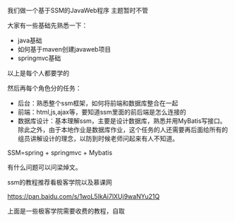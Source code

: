 我们做一个基于SSM的JavaWeb程序  主题暂时不管

大家有一些基础先熟悉一下：

* java基础
* 如何基于maven创建javaweb项目
* springmvc基础

以上是每个人都要学的

然后再每个角色分的任务：

* 后台：熟悉整个ssm框架，如何将前端和数据库整合在一起
* 前端：html,js,ajax等，要知道ssm里面的前后端是怎么连接的
* 数据库设计：基本理解ssm，主要是设计数据库，熟悉并用MyBatis写接口。除此之外，由于本地作业是数据库作业，这个任务的人还需要再后面给所有的组员讲解设计的理念，以防到时候老师问起来有人不知道。

SSM=spring + springmvc + Mybatis

有什么问题可以问梁焯文。

ssm的教程推荐看极客学院以及慕课网

https://pan.baidu.com/s/1woL5IkAi7lXUj9waNYu21Q

上面是一些极客学院需要收费的教程，自取